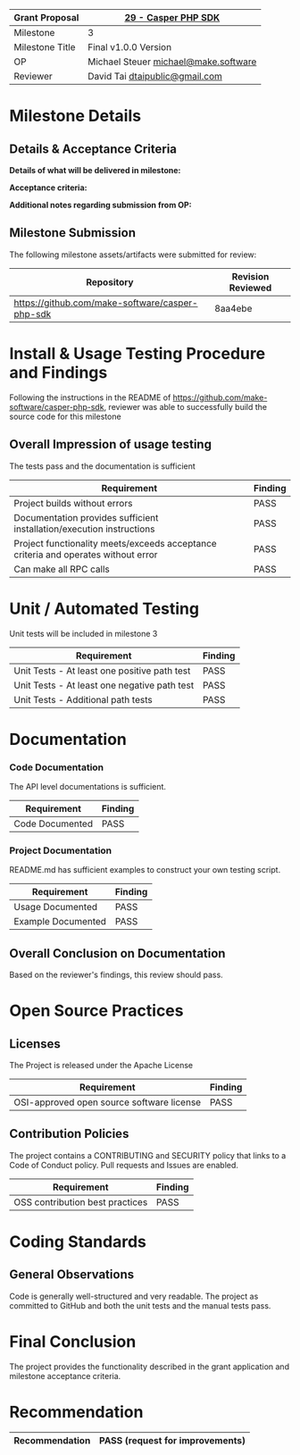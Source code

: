 Grant Proposal | [29 - Casper PHP SDK](https://portal.devxdao.com/public-proposals/29)
------------ | -------------
Milestone | 3
Milestone Title | Final v1.0.0 Version
OP | Michael Steuer <michael@make.software>
Reviewer | David Tai <dtaipublic@gmail.com>

# Milestone Details

## Details & Acceptance Criteria

**Details of what will be delivered in milestone:**

**Acceptance criteria:**

**Additional notes regarding submission from OP:**

## Milestone Submission

The following milestone assets/artifacts were submitted for review:

Repository | Revision Reviewed
------------ | -------------
https://github.com/make-software/casper-php-sdk | 8aa4ebe


# Install & Usage Testing Procedure and Findings

Following the instructions in the README of https://github.com/make-software/casper-php-sdk, reviewer was
able to successfully build the source code for this milestone

## Overall Impression of usage testing

The tests pass and the documentation is sufficient

Requirement | Finding
------------ | -------------
Project builds without errors | PASS
Documentation provides sufficient installation/execution instructions | PASS
Project functionality meets/exceeds acceptance criteria and operates without error | PASS
Can make all RPC calls | PASS

# Unit / Automated Testing

Unit tests will be included in milestone 3

Requirement | Finding
------------ | -------------
Unit Tests - At least one positive path test | PASS
Unit Tests - At least one negative path test | PASS
Unit Tests - Additional path tests | PASS

# Documentation

### Code Documentation

The API level documentations is sufficient.

Requirement | Finding
------------ | -------------
Code Documented | PASS

### Project Documentation

README.md has sufficient examples to construct your own testing script.

Requirement | Finding
------------ | -------------
Usage Documented | PASS
Example Documented | PASS

## Overall Conclusion on Documentation

Based on the reviewer's findings, this review should pass.

# Open Source Practices

## Licenses

The Project is released under the Apache License

Requirement | Finding
------------ | -------------
OSI-approved open source software license | PASS

## Contribution Policies

The project contains a CONTRIBUTING and SECURITY policy that links to a Code of Conduct policy. Pull requests and Issues are enabled.

Requirement | Finding
------------ | -------------
OSS contribution best practices | PASS

# Coding Standards

## General Observations

Code is generally well-structured and very readable. The project as committed to GitHub and both the unit tests and the manual tests pass.

# Final Conclusion

The project provides the functionality described in the grant application and milestone acceptance criteria.

# Recommendation

Recommendation | PASS (request for improvements)
------------ | -------------